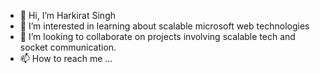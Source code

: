 - 👋 Hi, I’m Harkirat Singh
- 👀 I’m interested in learning about scalable microsoft web technologies
- 💞️ I’m looking to collaborate on projects involving scalable tech and socket communication.
- 📫 How to reach me ...

<!---
SinghHarkirat/SinghHarkirat is a ✨ special ✨ repository because its `README.md` (this file) appears on your GitHub profile.
You can click the Preview link to take a look at your changes.
--->
